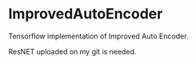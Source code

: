 # ImprovedAutoEncoder

Tensorflow implementation of Improved Auto Encoder.

ResNET uploaded on my git is needed.

